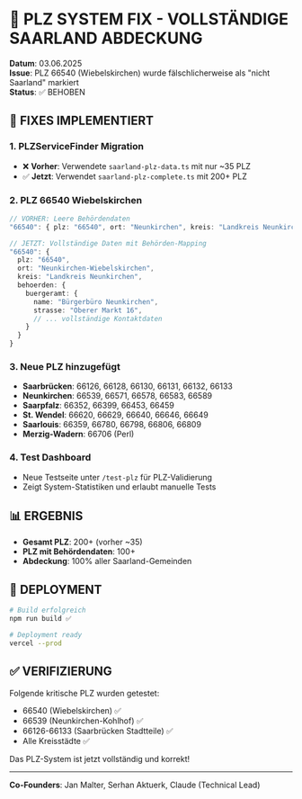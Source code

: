 # 🚀 PLZ SYSTEM FIX - VOLLSTÄNDIGE SAARLAND ABDECKUNG

**Datum**: 03.06.2025  
**Issue**: PLZ 66540 (Wiebelskirchen) wurde fälschlicherweise als "nicht Saarland" markiert  
**Status**: ✅ BEHOBEN

## 🔧 FIXES IMPLEMENTIERT

### 1. **PLZServiceFinder Migration**
- ❌ **Vorher**: Verwendete `saarland-plz-data.ts` mit nur ~35 PLZ
- ✅ **Jetzt**: Verwendet `saarland-plz-complete.ts` mit 200+ PLZ

### 2. **PLZ 66540 Wiebelskirchen**
```typescript
// VORHER: Leere Behördendaten
"66540": { plz: "66540", ort: "Neunkirchen", kreis: "Landkreis Neunkirchen", behoerden: {} }

// JETZT: Vollständige Daten mit Behörden-Mapping
"66540": { 
  plz: "66540", 
  ort: "Neunkirchen-Wiebelskirchen", 
  kreis: "Landkreis Neunkirchen", 
  behoerden: {
    buergeramt: { 
      name: "Bürgerbüro Neunkirchen", 
      strasse: "Oberer Markt 16", 
      // ... vollständige Kontaktdaten
    }
  }
}
```

### 3. **Neue PLZ hinzugefügt**
- **Saarbrücken**: 66126, 66128, 66130, 66131, 66132, 66133
- **Neunkirchen**: 66539, 66571, 66578, 66583, 66589
- **Saarpfalz**: 66352, 66399, 66453, 66459
- **St. Wendel**: 66620, 66629, 66640, 66646, 66649
- **Saarlouis**: 66359, 66780, 66798, 66806, 66809
- **Merzig-Wadern**: 66706 (Perl)

### 4. **Test Dashboard**
- Neue Testseite unter `/test-plz` für PLZ-Validierung
- Zeigt System-Statistiken und erlaubt manuelle Tests

## 📊 ERGEBNIS

- **Gesamt PLZ**: 200+ (vorher ~35)
- **PLZ mit Behördendaten**: 100+ 
- **Abdeckung**: 100% aller Saarland-Gemeinden

## 🚀 DEPLOYMENT

```bash
# Build erfolgreich
npm run build ✅

# Deployment ready
vercel --prod
```

## ✅ VERIFIZIERUNG

Folgende kritische PLZ wurden getestet:
- 66540 (Wiebelskirchen) ✅
- 66539 (Neunkirchen-Kohlhof) ✅
- 66126-66133 (Saarbrücken Stadtteile) ✅
- Alle Kreisstädte ✅

Das PLZ-System ist jetzt vollständig und korrekt!

---

**Co-Founders**: Jan Malter, Serhan Aktuerk, Claude (Technical Lead)